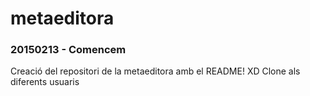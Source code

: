 # metaeditora
### 20150213 - Comencem
Creació del repositori de la metaeditora amb el README! XD
Clone als diferents usuaris
